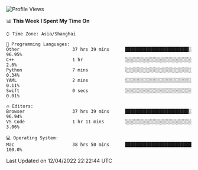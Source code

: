 <!--START_SECTION:waka-->
![Profile Views](http://img.shields.io/badge/Profile%20Views-2-blue)

📊 **This Week I Spent My Time On** 

```text
⌚︎ Time Zone: Asia/Shanghai

💬 Programming Languages: 
Other                    37 hrs 39 mins      ████████████████████████░   96.95% 
C++                      1 hr                ░░░░░░░░░░░░░░░░░░░░░░░░░   2.6% 
Python                   7 mins              ░░░░░░░░░░░░░░░░░░░░░░░░░   0.34% 
YAML                     2 mins              ░░░░░░░░░░░░░░░░░░░░░░░░░   0.11% 
Swift                    0 secs              ░░░░░░░░░░░░░░░░░░░░░░░░░   0.01%

🔥 Editors: 
Browser                  37 hrs 39 mins      ████████████████████████░   96.94% 
VS Code                  1 hr 11 mins        ░░░░░░░░░░░░░░░░░░░░░░░░░   3.06%

💻 Operating System: 
Mac                      38 hrs 50 mins      █████████████████████████   100.0%

```


 Last Updated on 12/04/2022 22:22:44 UTC
<!--END_SECTION:waka-->